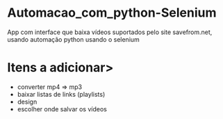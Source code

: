 # Automacao_com_python-Selenium
App com interface que baixa vídeos suportados pelo site savefrom.net, usando automação python usando o selenium

# Itens a adicionar>
* converter mp4 => mp3
* baixar listas de links (playlists)
* design
* escolher onde salvar os vídeos
